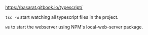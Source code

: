 https://basarat.gitbook.io/typescript/

`tsc -w` start watching all typescript files in the project.

`ws` to start the webserver using NPM's local-web-server package.